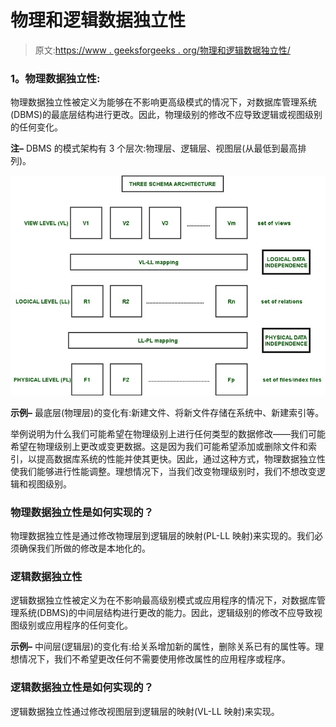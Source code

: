 # 物理和逻辑数据独立性

> 原文:[https://www . geeksforgeeks . org/物理和逻辑数据独立性/](https://www.geeksforgeeks.org/physical-and-logical-data-independence/)

### **1。物理数据独立性:**

物理数据独立性被定义为能够在不影响更高级模式的情况下，对数据库管理系统(DBMS)的最底层结构进行更改。因此，物理级别的修改不应导致逻辑或视图级别的任何变化。

**注–**
DBMS 的模式架构有 3 个层次:物理层、逻辑层、视图层(从最低到最高排列)。

![](img/a252653f1db36a6fac195c1327fd2d9c.png)

**示例–**
最底层(物理层)的变化有:新建文件、将新文件存储在系统中、新建索引等。

举例说明为什么我们可能希望在物理级别上进行任何类型的数据修改——我们可能希望在物理级别上更改或变更数据。这是因为我们可能希望添加或删除文件和索引，以提高数据库系统的性能并使其更快。因此，通过这种方式，物理数据独立性使我们能够进行性能调整。理想情况下，当我们改变物理级别时，我们不想改变逻辑和视图级别。

### **物理数据独立性是如何实现的？**

物理数据独立性是通过修改物理层到逻辑层的映射(PL-LL 映射)来实现的。我们必须确保我们所做的修改是本地化的。

### **逻辑数据独立性**

逻辑数据独立性被定义为在不影响最高级别模式或应用程序的情况下，对数据库管理系统(DBMS)的中间层结构进行更改的能力。因此，逻辑级别的修改不应导致视图级别或应用程序的任何变化。

**示例–**
中间层(逻辑层)的变化有:给关系增加新的属性，删除关系已有的属性等。理想情况下，我们不希望更改任何不需要使用修改属性的应用程序或程序。

### **逻辑数据独立性是如何实现的？**

逻辑数据独立性通过修改视图层到逻辑层的映射(VL-LL 映射)来实现。